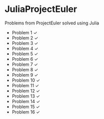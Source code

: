 JuliaProjectEuler
=================

Problems from ProjectEuler solved using Julia

- Problem 1  ✓
- Problem 2  ✓
- Problem 3  ✓
- Problem 4  ✓
- Problem 5  ✓
- Problem 6  ✓
- Problem 7  ✓
- Problem 8  ✓
- Problem 9  ✓
- Problem 10 ✓
- Problem 11 ✓
- Problem 12 ✓
- Problem 13 ✓
- Problem 14 ✓
- Problem 15 ✓
- Problem 16 ✓
